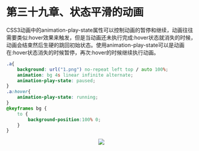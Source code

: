 # 第三十九章、状态平滑的动画

CSS3动画中的animation-play-state属性可以控制动画的暂停和继续，动画往往需要类似:hover效果来触发，但是当动画还未执行完成:hover状态就消失的时候，动画会结束然后生硬的跳回初始状态。使用animation-play-state可以是动画在:hover状态消失的时候暂停，再次:hover的时候继续执行动画。

```css
.a{
	background: url("1.png") no-repeat left top / auto 100%;
	animation: bg 4s linear infinite alternate;
	animation-play-state: paused;
}
.a:hover{
	animation-play-state: running;
}
@keyframes bg {
	to {
		background-position:100% 0;
	} 
}
```

<div align=center><img src="/note/images/css-secret/39/1.gif"></div>  
